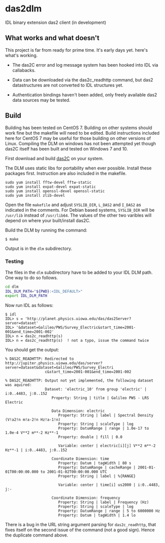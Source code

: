# das2dlm
IDL binary extension das2 client (in development)

## What works and what doesn't
This project is far from ready for prime time.  It's early days yet.
here's what's working.

  * The das2C error and log message system has been hooked into IDL via 
    callabacks.

  * Data can be downloaded via the das2c_readhttp command, but das2
    datastructures are not converted to IDL structures yet.
	
  * Authentication bindings haven't been added, only freely available 
    das2 data sources may be tested.

## Build

Building has been tested on CentOS 7.  Building on other systems should
work fine but the makefile will need to be edited.  Build instructions 
included here for CentOS 7 may be useful for those building on other versions
of Linux.  Compiling the DLM on windows has not been attempted yet though das2C
itself has been built and tested on Windows 7 and 10.

First download and build [das2C](https://github.com/das-developers/das2C) on
your system.

The DLM uses static libs for portability when ever possible.  Install these
packages first.  Instruction are also included in the makefile.
```build
sudo yum install fftw-devel fftw-static
sudo yum install expat-devel expat-static
sudo yum install openssl-devel openssl-static
sudo yum install zlib-devel
```
Open the file `makefile` and adjust `SYSLIB_DIR`, `L_DAS2` and `I_DAS2` as 
indicated in the comments.  For Debian based systems, `SYSLIB_DIR` will be
`/usr/lib` instead of `/usr/lib64`.  The values of the other two varibles 
will depend on where your built/install das2C.

Build the DLM by running the command:
```bash
$ make
```

Output is in the `dlm` subdirectory.

### Testing

The files in the `dlm` subdirectory have to be added to your IDL DLM path.
One way to do so follows.
```bash
cd dlm
IDL_DLM_PATH="${PWD}:<IDL_DEFAULT>"
export IDL_DLM_PATH
```
Now run IDL as follows:

```
$ idl
IDL> s = 'http://planet.physics.uiowa.edu/das/das2Server?server=dataset'
IDL> '&dataset=Galileo/PWS/Survey_Electric&start_time=2001-001&end_time=2001-002'
IDL> n = das2c_readhttp(s)
IDL> n = das2c_readhttp(s)  ! not a typo, issue the command twice
```

You should get the output:
```
% DAS2C_READHTTP: Redirected to http://jupiter.physics.uiowa.edu/das/server?server=dataset&dataset=Galileo/PWS/Survey_Electri
                  c&start_time=2001-001&end_time=2001-002
                  
% DAS2C_READHTTP: Output not yet implemented, the following dataset was aquired:
                  Dataset: 'electric_10' from group 'electric' | i:0..4483, j:0..152
                     Property: String | title | Galileo PWS - LRS Electric
                  
                     Data Dimension: electric
                        Property: String | label | Spectral Density (V!a2!n m!a-2!n Hz!a-1!n)
                        Property: String | scaleType | log
                        Property: DatumRange | range | 1.0e-17 to 1.0e-4 V**2 m**-2 Hz**-1
                        Property: double | fill | 0.0
                     
                        Variable: center | electric[i][j] V**2 m**-2 Hz**-1 | i:0..4483, j:0..152
                     
                     Coordinate Dimension: time
                        Property: Datum | tagWidth | 80 s
                        Property: DatumRange | cacheRange | 2001-01-01T00:00:00.000 to 2001-01-02T00:00:00.000 UTC
                        Property: String | label | %{RANGE}
                     
                        Variable: center | time[i] us2000 | i:0..4483, j:-
                     
                     Coordinate Dimension: frequency
                        Property: String | label | Frequency (Hz)
                        Property: String | scaleType | log
                        Property: DatumRange | range | 5 to 6000000 Hz
                        Property: Datum | tagWidth | 1.4 lo
```

There is a bug in the URL string argument parsing for `das2c_readhttp`, that fixes
itself on the second issue of the command (not a good sign).  Hence the duplicate
command above.
